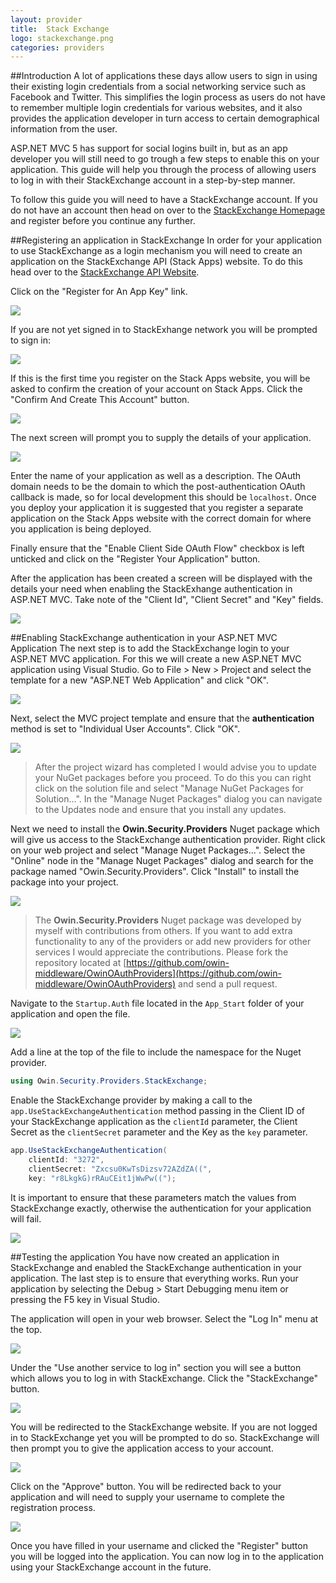 ```yaml
---
layout: provider
title:  Stack Exchange
logo: stackexchange.png
categories: providers
---
```

##Introduction
A lot of applications these days allow users to sign in using their existing login credentials from a social networking service such as Facebook and Twitter.  This simplifies the login process as users do not have to remember multiple login credentials for various websites, and it also provides the application developer in turn access to certain demographical information from the user.

ASP.NET MVC 5 has support for social logins built in, but as an app developer you will still need to go trough a few steps to enable this on your application.  This guide will help you through the process of allowing users to log in with their StackExchange account in a step-by-step manner.

To follow this guide you will need to have a StackExchange account.  If you do not have an account then head on over to the [StackExchange Homepage](http://stackexchange.com/) and register before you continue any further.

##Registering an application in StackExchange
In order for your application to use StackExchange as a login mechanism you will need to create an application on the StackExchange API (Stack Apps) website.  To do this head over to the [StackExchange API Website](http://api.stackexchange.com/). 

Click on the "Register for An App Key" link.

![](/images/guides/stackexchange/stackexchange-api-website.png)

If you are not yet signed in to StackExhange network you will be prompted to sign in:

![](/images/guides/stackexchange/stackapps-auth.png)

If this is the first time you register on the Stack Apps website, you will be asked to confirm the creation of your account on Stack Apps. Click the "Confirm And Create This Account" button.

![](/images/guides/stackexchange/stackapps-create-account.png)

The next screen will prompt you to supply the details of your application.

![](/images/guides/stackexchange/register-app.png)

Enter the name of your application as well as a description. The OAuth domain needs to be the domain to which the post-authentication OAuth callback is made, so for local development this should be `localhost`. Once you deploy your application it is suggested that you register a separate application on the Stack Apps website with the correct domain for where you application is being deployed.

Finally ensure that the "Enable Client Side OAuth Flow" checkbox is left unticked and click on the "Register Your Application" button.

After the application has been created a screen will be displayed with the details your need when enabling the StackExhange authentication in ASP.NET MVC. Take note of the "Client Id", "Client Secret" and "Key" fields.

![](/images/guides/stackexchange/register-app-success.png)

##Enabling StackExchange authentication in your ASP.NET MVC Application
The next step is to add the StackExchange login to your ASP.NET MVC application.  For this we will create a new ASP.NET MVC application using Visual Studio. Go to File > New > Project and select the template for a new "ASP.NET Web Application" and click "OK".

![](/images/guides/stackexchange/new_project.png)

Next, select the MVC project template and ensure that the **authentication** method is set to "Individual User Accounts".  Click "OK".

![](/images/guides/stackexchange/new_project_mvc.png)

> After the project wizard has completed I would advise you to update your NuGet packages before you proceed.  To do this you can right click on the solution file and select "Manage NuGet Packages for Solution...".  In the "Manage Nuget Packages" dialog you can navigate to the Updates node and ensure that you install any updates.

Next we need to install the **Owin.Security.Providers** Nuget package which will give us access to the StackExchange authentication provider.  Right click on your web project and select "Manage Nuget Packages...". Select the "Online" node in the "Manage Nuget Packages" dialog and search for the package named "Owin.Security.Providers".  Click "Install" to install the package into your project.

![](/images/guides/stackexchange/nuget_package_dialog.png)

> The **Owin.Security.Providers** Nuget package was developed by myself with contributions from others.  If you want to add extra functionality to any of the providers or add new providers for other services I would appreciate the contributions.  Please fork the repository located at [https://github.com/owin-middleware/OwinOAuthProviders](https://github.com/owin-middleware/OwinOAuthProviders) and send a pull request.

Navigate to the `Startup.Auth` file located in the `App_Start` folder of your application and open the file.

![](/images/guides/stackexchange/navigate_startup_auth.png)

Add a line at the top of the file to include the namespace for the Nuget provider.

``` csharp
using Owin.Security.Providers.StackExchange;
```

Enable the StackExchange provider by making a call to the `app.UseStackExchangeAuthentication` method passing in the Client ID of your StackExchange application as the `clientId` parameter, the Client Secret as the `clientSecret` parameter and the Key as the `key` parameter.

``` csharp
app.UseStackExchangeAuthentication(
    clientId: "3272",
    clientSecret: "Zxcsu0KwTsDizsv72AZdZA((",
    key: "r8LkgkG)rRAuCEit1jWwPw((");
```

It is important to ensure that these parameters match the values from StackExchange exactly, otherwise the authentication for your application will fail.


![](/images/guides/stackexchange/keys-matchup.png)

##Testing the application
You have now created an application in StackExchange and enabled the StackExchange authentication in your application.  The last step is to ensure that everything works.  Run your application by selecting the Debug > Start Debugging menu item or pressing the F5 key in Visual Studio.

The application will open in your web browser.  Select the "Log In" menu at the top.

![](/images/guides/stackexchange/application_start_screen.png)

Under the "Use another service to log in" section you will see a button which allows you to log in with StackExchange.  Click the "StackExchange" button.

![](/images/guides/stackexchange/application_login_screen.png)

You will be redirected to the StackExchange website.  If you are not logged in to StackExchange yet you will be prompted to do so.  StackExchange will then prompt you to give the application access to your account.

![](/images/guides/stackexchange/stackexchange_auth_screen.png)

Click on the "Approve" button. You will be redirected back to your application and will need to supply your username to complete the registration process.

![](/images/guides/stackexchange/complete_registration.png)

Once you have filled in your username and clicked the "Register" button you will be logged into the application.  You can now log in to the application using your StackExchange account in the future.

